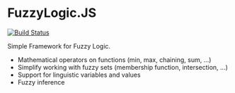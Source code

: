 # FuzzyLogic.JS
[![Build Status](https://travis-ci.org/mlex/fuzzy-logic-js.png)](https://travis-ci.org/mlex/fuzzy-logic-js)

Simple Framework for Fuzzy Logic. 
* Mathematical operators on functions (min, max, chaining, sum, ...)
* Simplify working with fuzzy sets (membership function, intersection, ...)
* Support for linguistic variables and values
* Fuzzy inference

